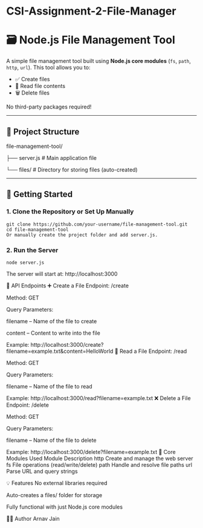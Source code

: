 # CSI-Assignment-2-File-Manager
# 🗃️ Node.js File Management Tool

A simple file management tool built using **Node.js core modules** (`fs`, `path`, `http`, `url`). This tool allows you to:

- ✅ Create files  
- 📖 Read file contents  
- 🗑️ Delete files  

No third-party packages required!

---

## 📁 Project Structure

file-management-tool/

├── server.js # Main application file

└── files/ # Directory for storing files (auto-created)

---

## 🚀 Getting Started

### 1. Clone the Repository or Set Up Manually
```
git clone https://github.com/your-username/file-management-tool.git
cd file-management-tool
Or manually create the project folder and add server.js.
```
### 2. Run the Server
```
node server.js
```
The server will start at:
http://localhost:3000

📌 API Endpoints
➕ Create a File
Endpoint: /create

Method: GET

Query Parameters:

filename – Name of the file to create

content – Content to write into the file

Example:
http://localhost:3000/create?filename=example.txt&content=HelloWorld
📖 Read a File
Endpoint: /read

Method: GET

Query Parameters:

filename – Name of the file to read

Example:
http://localhost:3000/read?filename=example.txt
❌ Delete a File
Endpoint: /delete

Method: GET

Query Parameters:

filename – Name of the file to delete

Example:
http://localhost:3000/delete?filename=example.txt
🧠 Core Modules Used
Module	Description
http	Create and manage the web server
fs	File operations (read/write/delete)
path	Handle and resolve file paths
url	Parse URL and query strings

💡 Features
No external libraries required

Auto-creates a files/ folder for storage

Fully functional with just Node.js core modules

🧑‍💻 Author
Arnav Jain
